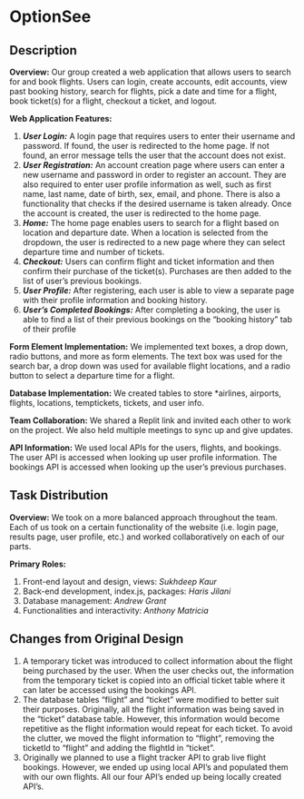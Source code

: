 # OptionSee

## Description
**Overview:**
Our group created a web application that allows users to search for and book flights. Users can login, create accounts, edit accounts, view past booking history, search for flights, pick a date and time for a flight, book ticket(s) for a flight, checkout a ticket, and logout. 

**Web Application Features:**
1. _**User Login:**_ A login page that requires users to enter their username and password. If found, the user is redirected to the home page. If not found, an error message tells the user that the account does not exist.
2. _**User Registration:**_ An account creation page where users can enter a new username and password in order to register an account. They are also required to enter user profile information as well, such as first name, last name, date of birth, sex, email, and phone. There is also a functionality that checks if the desired username is taken already. Once the account is created, the user is redirected to the home page.
3. _**Home:**_ The home page enables users to search for a flight based on location and departure date. When a location is selected from the dropdown, the user is redirected to a new page where they can select departure time and number of tickets.
4. _**Checkout:**_ Users can confirm flight and ticket information and then confirm their purchase of the ticket(s). Purchases are then added to the list of user’s previous bookings.
5. _**User Profile:**_ After registering, each user is able to view a separate page with their profile information and booking history.
6. _**User’s Completed Bookings:**_ After completing a booking, the user is able to find a list of their previous bookings on the “booking history” tab of their profile

**Form Element Implementation:**
We implemented text boxes, a drop down, radio buttons, and more as form elements. The text box was used for the search bar, a drop down was used for available flight locations, and a radio button to select a departure time for a flight.

**Database Implementation:** We created tables to store *airlines, airports, flights, locations, temptickets, tickets, and user info. 

**Team Collaboration:** We shared a Replit link and invited each other to work on the project. We also held multiple meetings to sync up and give updates.

**API Information:** We used local APIs for the users, flights, and bookings. The user API is accessed when looking up user profile information. The bookings API is accessed when looking up the user’s previous purchases.


## Task Distribution 
**Overview:**
We took on a more balanced approach throughout the team. Each of us took on a certain functionality of the website (i.e. login page, results page, user profile, etc.) and worked collaboratively on each of our parts.

**Primary Roles:**
1. Front-end layout and design, views: _Sukhdeep Kaur_
2. Back-end development, index.js, packages: _Haris Jilani_
3. Database management: _Andrew Grant_
4. Functionalities and interactivity: _Anthony Matricia_


## Changes from Original Design 

1. A temporary ticket was introduced to collect information about the flight being purchased by the user. When the user checks out, the information from the temporary ticket is copied into an official ticket table where it can later be accessed using the bookings API.
2. The database tables “flight” and “ticket” were modified to better suit their purposes. Originally, all the flight information was being saved in the “ticket” database table. However, this information would become repetitive as the flight information would repeat for each ticket. To avoid the clutter, we moved the flight information to “flight”, removing the ticketId to “flight”  and adding the flightId in “ticket”.
3. Originally we planned to use a flight tracker API to grab live flight bookings. However, we ended up using local API’s and populated them with our own flights. All our four API’s ended up being locally created API’s.

